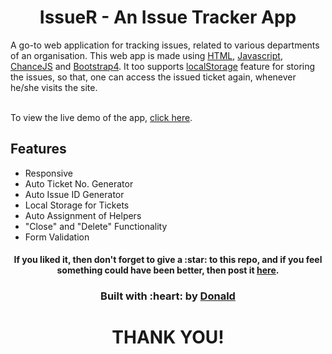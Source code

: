 <h1 align="center">IssueR - An Issue Tracker App</h1>
A go-to web application for tracking issues, related to various departments of an organisation. This web app is made using <a href="https://www.w3schools.com/html/" target="_blank">HTML</a>, <a href="https://www.w3schools.com/js/DEFAULT.asp" target="_blank">Javascript</a>, <a href="https://chancejs.com/" target="_blank">ChanceJS</a> and <a href="https://getbootstrap.com/" target="_blank">Bootstrap4</a>. It too supports <a href="https://www.w3schools.com/jsref/prop_win_localstorage.asp" target="_blank">localStorage</a> feature for storing the issues, so that, one can access the issued ticket again, whenever he/she visits the site.
<br><br>

To view the live demo of the app, [click here](https://github.com/DonaldMod/Bug-Tracking-System.git).

## Features
- Responsive
- Auto Ticket No. Generator
- Auto Issue ID Generator
- Local Storage for Tickets
- Auto Assignment of Helpers
- "Close" and "Delete" Functionality
- Form Validation

<div align="center">
<h4><b>If you liked it, then don't forget to give a :star: to this repo, and if you feel something could have been better, then post it <a href="https://github.com/DonaldMod/Bug-Tracking-System.git">here</a>.</b></h4>

<h3>Built with :heart: by <a href="https://github.com/DonaldMod">Donald</a></h3>
<h1>THANK YOU!</h1>
</div>
